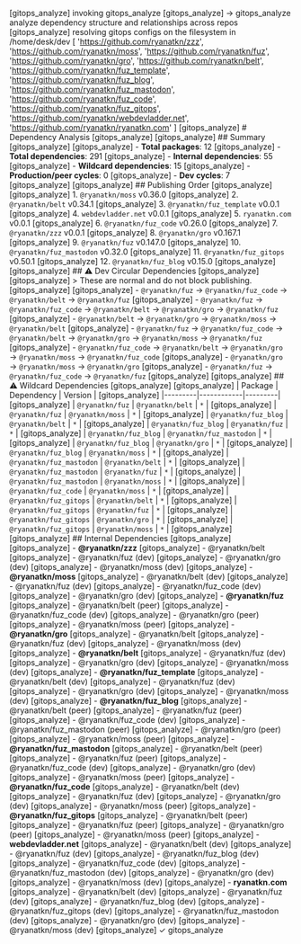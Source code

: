 [gitops_analyze] invoking gitops_analyze
[gitops_analyze] → gitops_analyze analyze dependency structure and relationships across repos
[gitops_analyze] resolving gitops configs on the filesystem in /home/desk/dev [
  'https://github.com/ryanatkn/zzz',
  'https://github.com/ryanatkn/moss',
  'https://github.com/ryanatkn/fuz',
  'https://github.com/ryanatkn/gro',
  'https://github.com/ryanatkn/belt',
  'https://github.com/ryanatkn/fuz_template',
  'https://github.com/ryanatkn/fuz_blog',
  'https://github.com/ryanatkn/fuz_mastodon',
  'https://github.com/ryanatkn/fuz_code',
  'https://github.com/ryanatkn/fuz_gitops',
  'https://github.com/ryanatkn/webdevladder.net',
  'https://github.com/ryanatkn/ryanatkn.com'
]
[gitops_analyze] # Dependency Analysis
[gitops_analyze] 
[gitops_analyze] ## Summary
[gitops_analyze] 
[gitops_analyze] - **Total packages**: 12
[gitops_analyze] - **Total dependencies**: 291
[gitops_analyze] - **Internal dependencies**: 55
[gitops_analyze] - **Wildcard dependencies**: 15
[gitops_analyze] - **Production/peer cycles**: 0
[gitops_analyze] - **Dev cycles**: 7
[gitops_analyze] 
[gitops_analyze] ## Publishing Order
[gitops_analyze] 
[gitops_analyze] 1. `@ryanatkn/moss` v0.36.0
[gitops_analyze] 2. `@ryanatkn/belt` v0.34.1
[gitops_analyze] 3. `@ryanatkn/fuz_template` v0.0.1
[gitops_analyze] 4. `webdevladder.net` v0.0.1
[gitops_analyze] 5. `ryanatkn.com` v0.0.1
[gitops_analyze] 6. `@ryanatkn/fuz_code` v0.26.0
[gitops_analyze] 7. `@ryanatkn/zzz` v0.0.1
[gitops_analyze] 8. `@ryanatkn/gro` v0.167.1
[gitops_analyze] 9. `@ryanatkn/fuz` v0.147.0
[gitops_analyze] 10. `@ryanatkn/fuz_mastodon` v0.32.0
[gitops_analyze] 11. `@ryanatkn/fuz_gitops` v0.50.1
[gitops_analyze] 12. `@ryanatkn/fuz_blog` v0.15.0
[gitops_analyze] 
[gitops_analyze] ## ⚠️ Dev Circular Dependencies
[gitops_analyze] 
[gitops_analyze] > These are normal and do not block publishing.
[gitops_analyze] 
[gitops_analyze] - `@ryanatkn/fuz` → `@ryanatkn/fuz_code` → `@ryanatkn/belt` → `@ryanatkn/fuz`
[gitops_analyze] - `@ryanatkn/fuz` → `@ryanatkn/fuz_code` → `@ryanatkn/belt` → `@ryanatkn/gro` → `@ryanatkn/fuz`
[gitops_analyze] - `@ryanatkn/belt` → `@ryanatkn/gro` → `@ryanatkn/moss` → `@ryanatkn/belt`
[gitops_analyze] - `@ryanatkn/fuz` → `@ryanatkn/fuz_code` → `@ryanatkn/belt` → `@ryanatkn/gro` → `@ryanatkn/moss` → `@ryanatkn/fuz`
[gitops_analyze] - `@ryanatkn/fuz_code` → `@ryanatkn/belt` → `@ryanatkn/gro` → `@ryanatkn/moss` → `@ryanatkn/fuz_code`
[gitops_analyze] - `@ryanatkn/gro` → `@ryanatkn/moss` → `@ryanatkn/gro`
[gitops_analyze] - `@ryanatkn/fuz` → `@ryanatkn/fuz_code` → `@ryanatkn/fuz`
[gitops_analyze] 
[gitops_analyze] ## ⚠️ Wildcard Dependencies
[gitops_analyze] 
[gitops_analyze] | Package | Dependency | Version |
[gitops_analyze] |---------|------------|---------|
[gitops_analyze] | `@ryanatkn/fuz` | `@ryanatkn/belt` | `*` |
[gitops_analyze] | `@ryanatkn/fuz` | `@ryanatkn/moss` | `*` |
[gitops_analyze] | `@ryanatkn/fuz_blog` | `@ryanatkn/belt` | `*` |
[gitops_analyze] | `@ryanatkn/fuz_blog` | `@ryanatkn/fuz` | `*` |
[gitops_analyze] | `@ryanatkn/fuz_blog` | `@ryanatkn/fuz_mastodon` | `*` |
[gitops_analyze] | `@ryanatkn/fuz_blog` | `@ryanatkn/gro` | `*` |
[gitops_analyze] | `@ryanatkn/fuz_blog` | `@ryanatkn/moss` | `*` |
[gitops_analyze] | `@ryanatkn/fuz_mastodon` | `@ryanatkn/belt` | `*` |
[gitops_analyze] | `@ryanatkn/fuz_mastodon` | `@ryanatkn/fuz` | `*` |
[gitops_analyze] | `@ryanatkn/fuz_mastodon` | `@ryanatkn/moss` | `*` |
[gitops_analyze] | `@ryanatkn/fuz_code` | `@ryanatkn/moss` | `*` |
[gitops_analyze] | `@ryanatkn/fuz_gitops` | `@ryanatkn/belt` | `*` |
[gitops_analyze] | `@ryanatkn/fuz_gitops` | `@ryanatkn/fuz` | `*` |
[gitops_analyze] | `@ryanatkn/fuz_gitops` | `@ryanatkn/gro` | `*` |
[gitops_analyze] | `@ryanatkn/fuz_gitops` | `@ryanatkn/moss` | `*` |
[gitops_analyze] 
[gitops_analyze] ## Internal Dependencies
[gitops_analyze] 
[gitops_analyze] - **@ryanatkn/zzz**
[gitops_analyze]   - @ryanatkn/belt 
[gitops_analyze]   - @ryanatkn/fuz (dev)
[gitops_analyze]   - @ryanatkn/gro (dev)
[gitops_analyze]   - @ryanatkn/moss (dev)
[gitops_analyze] - **@ryanatkn/moss**
[gitops_analyze]   - @ryanatkn/belt (dev)
[gitops_analyze]   - @ryanatkn/fuz (dev)
[gitops_analyze]   - @ryanatkn/fuz_code (dev)
[gitops_analyze]   - @ryanatkn/gro (dev)
[gitops_analyze] - **@ryanatkn/fuz**
[gitops_analyze]   - @ryanatkn/belt (peer)
[gitops_analyze]   - @ryanatkn/fuz_code (dev)
[gitops_analyze]   - @ryanatkn/gro (peer)
[gitops_analyze]   - @ryanatkn/moss (peer)
[gitops_analyze] - **@ryanatkn/gro**
[gitops_analyze]   - @ryanatkn/belt 
[gitops_analyze]   - @ryanatkn/fuz (dev)
[gitops_analyze]   - @ryanatkn/moss (dev)
[gitops_analyze] - **@ryanatkn/belt**
[gitops_analyze]   - @ryanatkn/fuz (dev)
[gitops_analyze]   - @ryanatkn/gro (dev)
[gitops_analyze]   - @ryanatkn/moss (dev)
[gitops_analyze] - **@ryanatkn/fuz_template**
[gitops_analyze]   - @ryanatkn/belt (dev)
[gitops_analyze]   - @ryanatkn/fuz (dev)
[gitops_analyze]   - @ryanatkn/gro (dev)
[gitops_analyze]   - @ryanatkn/moss (dev)
[gitops_analyze] - **@ryanatkn/fuz_blog**
[gitops_analyze]   - @ryanatkn/belt (peer)
[gitops_analyze]   - @ryanatkn/fuz (peer)
[gitops_analyze]   - @ryanatkn/fuz_code (dev)
[gitops_analyze]   - @ryanatkn/fuz_mastodon (peer)
[gitops_analyze]   - @ryanatkn/gro (peer)
[gitops_analyze]   - @ryanatkn/moss (peer)
[gitops_analyze] - **@ryanatkn/fuz_mastodon**
[gitops_analyze]   - @ryanatkn/belt (peer)
[gitops_analyze]   - @ryanatkn/fuz (peer)
[gitops_analyze]   - @ryanatkn/fuz_code (dev)
[gitops_analyze]   - @ryanatkn/gro (dev)
[gitops_analyze]   - @ryanatkn/moss (peer)
[gitops_analyze] - **@ryanatkn/fuz_code**
[gitops_analyze]   - @ryanatkn/belt (dev)
[gitops_analyze]   - @ryanatkn/fuz (dev)
[gitops_analyze]   - @ryanatkn/gro (dev)
[gitops_analyze]   - @ryanatkn/moss (peer)
[gitops_analyze] - **@ryanatkn/fuz_gitops**
[gitops_analyze]   - @ryanatkn/belt (peer)
[gitops_analyze]   - @ryanatkn/fuz (peer)
[gitops_analyze]   - @ryanatkn/gro (peer)
[gitops_analyze]   - @ryanatkn/moss (peer)
[gitops_analyze] - **webdevladder.net**
[gitops_analyze]   - @ryanatkn/belt (dev)
[gitops_analyze]   - @ryanatkn/fuz (dev)
[gitops_analyze]   - @ryanatkn/fuz_blog (dev)
[gitops_analyze]   - @ryanatkn/fuz_code (dev)
[gitops_analyze]   - @ryanatkn/fuz_mastodon (dev)
[gitops_analyze]   - @ryanatkn/gro (dev)
[gitops_analyze]   - @ryanatkn/moss (dev)
[gitops_analyze] - **ryanatkn.com**
[gitops_analyze]   - @ryanatkn/belt (dev)
[gitops_analyze]   - @ryanatkn/fuz (dev)
[gitops_analyze]   - @ryanatkn/fuz_blog (dev)
[gitops_analyze]   - @ryanatkn/fuz_gitops (dev)
[gitops_analyze]   - @ryanatkn/fuz_mastodon (dev)
[gitops_analyze]   - @ryanatkn/gro (dev)
[gitops_analyze]   - @ryanatkn/moss (dev)
[gitops_analyze] ✓ gitops_analyze
